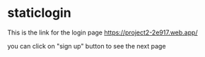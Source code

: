 # staticlogin
This is the link for the login page
https://project2-2e917.web.app/

you can click on "sign up" button to see the next page
